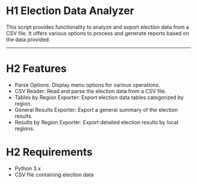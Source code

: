 # H1 Election Data Analyzer

This script provides functionality to analyze and export election data from a CSV file. It offers various options to process and generate reports based on the data provided.

--- 
 
# H2 Features
- Parse Options: Display menu options for various operations.
- CSV Reader: Read and parse the election data from a CSV file.
- Tables by Region Exporter: Export election data tables categorized by region.
- General Results Exporter: Export a general summary of the election results.
- Results by Region Exporter: Export detailed election results by local regions.


# H2 Requirements
- Python 3.x
- CSV file containing election data
